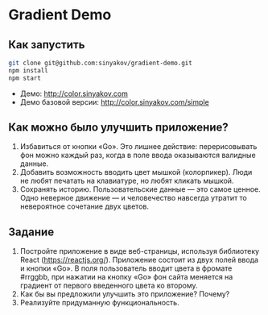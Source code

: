 # Gradient Demo

## Как запустить

```bash
git clone git@github.com:sinyakov/gradient-demo.git
npm install
npm start
```

* Демо: http://color.sinyakov.com
* Демо базовой версии: http://color.sinyakov.com/simple

## Как можно было улучшить приложение?

1.  Избавиться от кнопки «Go». Это лишнее действие: перерисовывать фон можно каждый раз, когда в поле ввода оказываются валидные данные.
2.  Добавить возможность вводить цвет мышкой (колорпикер). Люди не любят печатать на клавиатуре, но любят кликать мышкой.
3.  Сохранять историю. Пользовательские данные — это самое ценное. Одно неверное движение — и человечество навсегда утратит то невероятное сочетание двух цветов.

## Задание

1.  Постройте приложение в виде веб-страницы, используя библиотеку React (https://reactjs.org/). Приложение состоит из двух полей ввода и кнопки «Go». В поля пользователь вводит цвета в фромате #rrggbb, при нажатии на кнопку «Go» фон сайта меняется на градиент от первого введенного цвета ко второму.
2.  Как бы вы предложили улучшить это приложение? Почему?
3.  Реализуйте придуманную функциональность.
